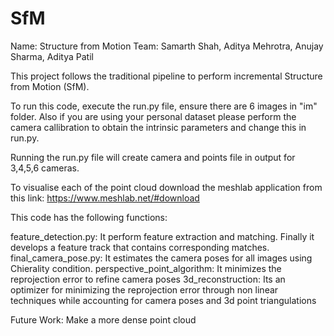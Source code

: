 # SfM
Name: Structure from Motion
Team: Samarth Shah, Aditya Mehrotra, Anujay Sharma, Aditya Patil

This project follows the traditional pipeline to perform incremental Structure from Motion (SfM).

To run this code, execute the run.py file, ensure there are 6 images in "im" folder.
Also if you are using your personal dataset please perform the camera callibration to obtain the intrinsic parameters and change this in run.py.

Running the run.py file will create camera and points file in output for 3,4,5,6 cameras.

To visualise each of the point cloud download the meshlab application from this link:
https://www.meshlab.net/#download

This code has the following functions:

feature_detection.py: It perform feature extraction and matching. Finally it develops a feature track that contains corresponding matches.
final_camera_pose.py: It estimates the camera poses for all images using Chierality condition.
perspective_point_algorithm: It minimizes the reprojection error to refine camera poses
3d_reconstruction: Its an optimizer for minimizing the reprojection error through non linear techniques while accounting for camera poses and 3d point triangulations

Future Work:
Make a more dense point cloud
